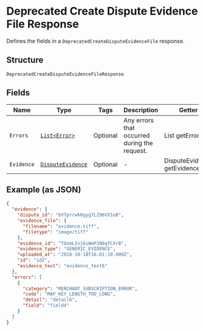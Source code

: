 
# Deprecated Create Dispute Evidence File Response

Defines the fields in a `DeprecatedCreateDisputeEvidenceFile` response.

## Structure

`DeprecatedCreateDisputeEvidenceFileResponse`

## Fields

| Name | Type | Tags | Description | Getter |
|  --- | --- | --- | --- | --- |
| `Errors` | [`List<Error>`](../../doc/models/error.md) | Optional | Any errors that occurred during the request. | List<Error> getErrors() |
| `Evidence` | [`DisputeEvidence`](../../doc/models/dispute-evidence.md) | Optional | - | DisputeEvidence getEvidence() |

## Example (as JSON)

```json
{
  "evidence": {
    "dispute_id": "bVTprrwk0gygTLZ96VX1oB",
    "evidence_file": {
      "filename": "evidence.tiff",
      "filetype": "image/tiff"
    },
    "evidence_id": "TOomLInj6iWmP3N8qfCXrB",
    "evidence_type": "GENERIC_EVIDENCE",
    "uploaded_at": "2018-10-18T16:01:10.000Z",
    "id": "id2",
    "evidence_text": "evidence_text6"
  },
  "errors": [
    {
      "category": "MERCHANT_SUBSCRIPTION_ERROR",
      "code": "MAP_KEY_LENGTH_TOO_LONG",
      "detail": "detail6",
      "field": "field4"
    }
  ]
}
```

